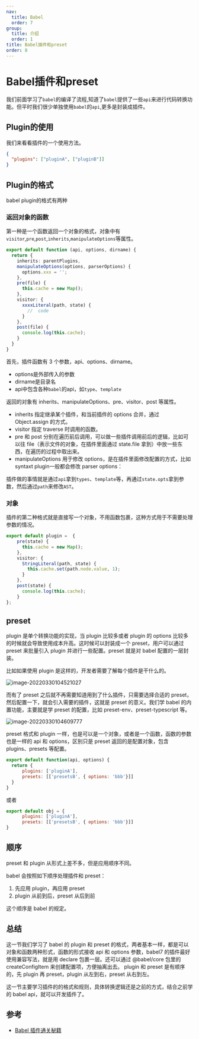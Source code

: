 ```yaml
---
nav:
  title: Babel
  order: 7
group:
  title: 介绍
  order: 1
title: Babel插件和preset
order: 8
---
```


# Babel插件和preset

我们前面学习了`babel`的编译了流程,知道了`babel`提供了一些`api`来进行代码转换功能。但平时我们很少单独使用`babel`的`api`,更多是封装成插件。

## Plugin的使用

我们来看看插件的一个使用方法。

```json
{
  "plugins": ["pluginA", ["pluginB"]]
}
```

## Plugin的格式

babel plugin的格式有两种

### 返回对象的函数

第一种是一个函数返回一个对象的格式，对象中有`visitor`,`pre`,`post`,`inherits`,`manipulateOptions`等属性。

```ts
export default function (api, options, dirname) {
  return {
    inherits: parentPlugins,
    manipulateOptions(options, parserOptions) {
      options.xxx = '';
    },
    pre(file) {
      this.cache = new Map();
    },
    visitor: {
      xxxxLiteral(path, state) {
        //  code
      }
    },
    post(file) {
      console.log(this.cache);
    }
  }
}
```

首先，插件函数有 3 个参数，api、options、dirname。

- options是外部传入的参数
- dirname是目录名
- api中包含各种`babel`的api，如`type`、`template`

返回的对象有 inherits、manipulateOptions、pre、visitor、post 等属性。
- inherits 指定继承某个插件，和当前插件的 options 合并，通过 Object.assign 的方式。
- visitor 指定 traverse 时调用的函数。
- pre 和 post 分别在遍历前后调用，可以做一些插件调用前后的逻辑，比如可以往 file（表示文件的对象，在插件里面通过 state.file 拿到）中放一些东西，在遍历的过程中取出来。
- manipulateOptions 用于修改 options，是在插件里面修改配置的方式，比如 syntaxt plugin一般都会修改 parser options：

插件做的事情就是通过`api`拿到`types`、`template`等，再通过`state.opts`拿到参数，然后通过`path`来修改`AST`。

### 对象

插件的第二种格式就是直接写一个对象，不用函数包裹，这种方式用于不需要处理参数的情况。

```ts
export default plugin =  {
    pre(state) {
      this.cache = new Map();
    },
    visitor: {
      StringLiteral(path, state) {
        this.cache.set(path.node.value, 1);
      }
    },
    post(state) {
      console.log(this.cache);
    }
};
```

## preset

plugin 是单个转换功能的实现，当 plugin 比较多或者 plugin 的 options 比较多的时候就会导致使用成本升高。这时候可以封装成一个 preset，用户可以通过 preset 来批量引入 plugin 并进行一些配置。preset 就是对 babel 配置的一层封装。

比如如果使用 plugin 是这样的，开发者需要了解每个插件是干什么的。

![image-20220330104521027](../../../assets/image-20220330104521027.png)

而有了 preset 之后就不再需要知道用到了什么插件，只需要选择合适的 preset，然后配置一下，就会引入需要的插件，这就是 preset 的意义。我们学 babel 的内置功能，主要就是学 preset 的配置，比如 preset-env、preset-typescript 等。

![image-20220330104609777](../../../assets/image-20220330104609777.png)

preset 格式和 plugin 一样，也是可以是一个对象，或者是一个函数，函数的参数也是一样的 api 和 options，区别只是 preset 返回的是配置对象，包含 plugins、presets 等配置。

```javascript
export default function(api, options) {
  return {
      plugins: ['pluginA'],
      presets: [['presetsB', { options: 'bbb'}]]
  }
}
```

或者

```javascript
export default obj = {
      plugins: ['pluginA'],
      presets: [['presetsB', { options: 'bbb'}]]
}
```

## 顺序

preset 和 plugin 从形式上差不多，但是应用顺序不同。

babel 会按照如下顺序处理插件和 preset：

1. 先应用 plugin，再应用 preset
2. plugin 从前到后，preset 从后到前

这个顺序是 babel 的规定。

## 总结

这一节我们学习了 babel 的 plugin 和 preset 的格式，两者基本一样，都是可以对象和函数两种形式，函数的形式接收 api 和 options 参数，babel7 的插件最好使用兼容写法，就是用 declare 包裹一层。还可以通过 @babel/core 包里的 createConfigItem 来创建配置项，方便抽离出去。 plugin 和 preset 是有顺序的，先 plugin 再 preset，plugin 从左到右，preset 从右到左。

这一节主要学习插件的的格式和规则，具体转换逻辑还是之前的方式，结合之前学的 babel api，就可以开发插件了。

## 参考

- [Babel 插件通关秘籍](https://juejin.cn/book/6946117847848321055)